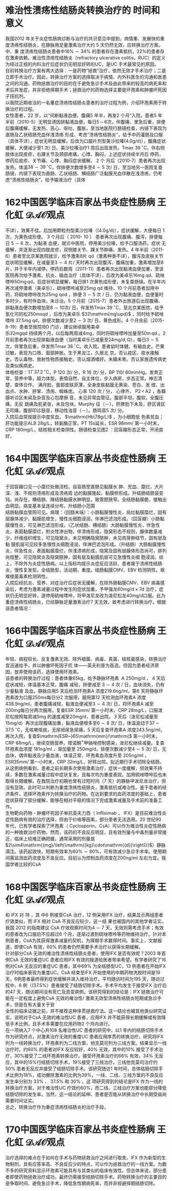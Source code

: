 # 难治性溃疡性结肠炎转换治疗的 时间和意义  
我国2012 年关于炎症性肠病诊断与治疗的共识意见中提到，病情重、发展快的重度溃疡性结肠炎，在静脉用足量激素治疗大约 5  天仍然无效，应转换治疗方案。中、重 度溃疡性结肠炎患者中$16\%\sim34\%$ 的患者存在激素抵抗，$22\%$的患者存在激素依赖。难治性溃疡性结肠炎（refractory ulcerative colitis，RUC）的定义为经过正规的内科治疗后症状仍无明显好转的UC，是UC 手术最常见的原因。  
目前转换治疗方案有两大选择：一是药物“拯救”治疗，依然无效才手术治疗；二是立即手术治疗。因此，转换治疗方案的选择取决于病情、内外科医生的沟通和医患 之间的沟通。药物拯救治疗的目的在于避免急诊手术及由此带来的较高的病死率和术后并发症，并非拒绝择期手术；拯救治疗的药物选择主要是环孢素和肿瘤坏死因子拮抗剂。  
以我院近期收治的一名重症溃疡性结肠炎患者的治疗过程为例，介绍环孢素用于转换治疗的过程。  
女性患者，22 岁，以“间断黏液血便、腹痛5 年半，再发2 个月”入院。患者5 年半前（2010-5）无明显诱因排黏液血便，每日$5\,\sim\,6$次，伴腹痛、里急后重，排便后腹痛缓解，无发热、恶心、呕吐、腹胀，至当地医院行肠镜检查，内镜下表现为直肠及乙状结肠充血伴浅溃疡 形成，考虑“溃疡性结肠炎”，给予中药灌肠及口服（具体不详），症状无明显缓解，后改为口服片剂型美沙拉嗪$(4.0\mathrm{g/d})$），腹痛症状缓解，大便减少至1 次/ 日。美沙拉嗪治疗1 周后出现发热，$\mathrm{Tmax}\,\,39\,^{\circ}\mathrm{C}$，伴右侧肢体出现皮疹，右踝关节及颈部疼痛，心悸、胸闷，上述症状持续半月后 停药，停药后皮疹、关节痛、心悸、胸闷症状缓解。 2  个 月后（2010-7）患者再次出现发热，体温$38\sim39\,^{\circ}\mathrm{C}$，伴排便次数增多至$4\sim5$ 次/ 日，至当地另一医院复查肠镜，内镜下表现为直肠、乙状结肠、横结肠广泛黏膜充血伴散在浅溃疡，仍考虑“溃疡性结肠炎”，给予输液治疗（具体  
# 162中国医学临床百家丛书炎症性肠病 王化虹 $\mathcal{D A O}$观点  
不详），效果不佳。后加用颗粒剂型美沙拉嗪（$(4.0\mathrm{g/d})$），症状缓解，大便每日 1  次，为黄色成形便。 3  个月后（ 2010- 10 ） 患者再次出现腹痛、腹泻，排便每日 $5\sim6$ 次，为黏液 血便，就诊中医院，停用美沙拉嗪，给予口服汤药，症状 无缓解，并逐渐出现四肢皮疹，双侧膝关节、踝关节肿痛、发热。4 年半前（2011-6）患者至北京某医院就诊，给予激素8片 qd（激素种类不详），腹泻及皮肤关节症状明显缓解，在减量至$3\sim4$ 片/ 天时再次出现腹泻、腹痛加重，激素增加至8 片，并于半年内减停。停药后数周（2011-11）患者再次出现黏液血便加重，至该医院再次给予激素、抗炎、输血治疗（具体不详），后改为美卓乐16mg qd、硫唑嘌呤$50\mathrm{mg\,qd}$，后症状明显缓解，每日排1 次黄色成形便，未复查肠镜。在半年内再次减停激素（美卓乐），硫唑嘌呤减至$25\mathrm{mg}$ qd 维持，10 个月前患者加用中药，将硫唑嘌呤改为$25\mathrm{mg}$  qod ，排便 $3\sim5$  次 /  日，仍为黏液血便，血便量时 多时少，有时伴血块，未诊治。5 个月前（2015-7）患者外出旅游后出现腹痛、排黏液血便次数增加至$8\sim10$次/ 日，伴发热Tmax $39\,^{\circ}\mathrm{C}$，至北京某医院，给予氢化可的松$250\mathrm{ms}$qd ，后改为美卓乐 $32\mathrm{mg\upd}$ ，同时给予硫唑嘌呤 $37.5\mathrm{mg}$ qd，排便次数减少至$2\sim3$ 次/ 日，黄色成形。4 个月余前（2015-8-19）患者至我院IBD 门诊，建议继续服用美卓  
乐$32\mathrm{m}\mathrm{g}$qd 持续两个月，以后每两周减$4\mathrm{mg}$，同时将硫唑嘌呤加量至$50\mathrm{m}\,\mathrm{q}\mathrm{d}.$。2 月前患者再次出现排黏液血便（当时美卓乐已减量至$24\mathrm{{mg}/\mathrm{{d},\Omega}}$），每日$3\sim5$次，伴里急后重，伴发热Tmax $38\,^{\circ}\mathrm{C}$。收入院。患者幼时体健。有输血史。芒果过敏，表现为口唇、面部肿胀。生于黑龙江，久居北 京。否认疫区、疫水接触史。否认毒物、放射性物质接触史。否认烟酒嗜好。未婚未育。否认家族遗传病史及类似疾病史。  
体格检查：T$\Gamma\,37.2\,^{\circ}\mathrm{C}$，P 120 次/ 分，R 16 次/ 分，BP 110/ $60\mathrm{mmHg}$。发育正常，营养中等，超力体型。表情自然，自主体位，步入病房，步态正常。神志清楚，查体合作。 满月脸，面部皮肤菲薄，全身皮肤黏膜无黄染、苍白、发 绀、出血点、水肿、肝掌、溃疡、蜘蛛痣。 心率 120  次 /  分， 心律齐， $\mathrm{P}2\,<\,\mathrm{A}2$ ，各瓣膜听诊区未闻及杂音及心包摩擦 音，未见异常血管征。腹部平坦，腹软，全腹压痛，无反 跳痛及肌紧张，未及包块，Murphy 征（－），肝脾肋下未及，肝区肾区无叩痛，腹部叩诊鼓音，移动性浊音（－）。肠鸣音5 次/ 分。  
入院后血常规提示中度贫血， $\mathrm{Hb\78g/L}$ ，为小细胞低 色素贫血；肝功能提示ALB $28\mathrm{g/L}$，转氨酶正常，PT 15s延长，$\mathrm{ESR~98mm/}$ 第一小时末，$\mathrm{CRP~}180\mathrm{mg/L}$，结核相关检查阴性。肠镜检查见图2 ：回盲瓣形态正常，开闭良好，  
# 164中国医学临床百家丛书炎症性肠病 王化虹 $\mathcal{D A O}$观点  
于回盲瓣口见一小糜烂处做活检。自盲肠至直肠见黏膜水 肿、充血、糜烂，大片深、浅、不规则溃疡形成及溃疡周 边的黏膜隆起，黏膜桥形成。升结肠结肠袋变钝，尚存在，横结肠、降结肠黏膜水肿明显，致管腔狭窄。全结肠黏膜脆，接触出血明显。病变基本呈连续分布，升结肠小范围  
结肠黏膜血管网可见。病理：（回肠末端）：小肠黏膜慢性炎，局灶黏膜糜烂，固有层腺体减少，黏膜肌增生，慢性炎细胞浸润，伴淋巴滤泡形成。（回盲瓣）小肠黏膜慢性炎，可见淋巴滤泡形成。（乙状结肠、横结肠）大肠黏膜慢性炎，伴急性炎，表面黏膜糜烂，附炎性渗出物，伴溃疡形成，隐窝形态不规则，腺体数量减少，纤维组织增生，可见隐窝炎，未见明确隐窝脓肿，未见肉芽肿结节，固有层及黏 膜肌层可见较多急慢性炎细胞浸润，伴淋巴滤泡形成。（升结肠）大肠黏膜慢性炎，伴急性炎，表面黏膜糜烂，伴浅溃疡形成，隐窝及固有层腺体形态尚可，排列尚规整，可见隐窝炎及隐窝脓肿，固有层及黏膜肌层可见急慢性炎细 胞浸润。综上，不除外为炎症性肠病。以上指标均提示炎症反应活跃，患者属于溃疡性结肠炎，慢性复发型，全结肠型，活动期，重度。结肠黏膜CMV、EBV 检测阴性。艰难梭菌毒素检测阴性。  
入院后经抗炎、营养、对症治疗后症状无缓解，在除外肠黏膜CMV、EBV 病毒感染后，考虑为激素减量过程中发生的症状加重，予甲强龙$80\mathrm{mg/d}\times7$d 治疗，症状仍无明显好转，遂停用硫唑嘌呤，将甲泼尼龙改为泼尼松龙$40\mathrm{mg/d}$口服。此为重症溃疡性结肠炎，已经静脉足量激素治疗7 天无效，故考虑进行转换治疗。根据该患者情况：  
# 166中国医学临床百家丛书炎症性肠病 王化虹 $\mathcal{D A O}$观点  
年轻、病程较长、反复激素无效、除外细菌、病毒、真菌、结核菌感染，转换治疗宜迅速给予，并以肿瘤坏死因子抗 体——英夫利昔为首选。但因为患者经济原因，放弃使用该药，选择使用环孢素。  
该患者的转换治疗过程：患者体重$65\mathrm{kg}$，给予静脉环孢素 $\mathrm{~A~}250\mathrm{mg/d}$ ， 4  天后症状减轻，体温基本正常，腹痛 减轻，排便减至 $3\sim4$  次 /  日，血块消失，仍有少量黏液 及血，静脉应用5 天后检测环孢素A 浓度$219.6\mathrm{ng}/\mathrm{ml}$，第6 天将静脉环孢素改为口服$250\mathrm{ms}$每日分2 次服用，服用第12 天检测血环孢素A 浓度 $438.9\mathrm{ng}/\mathrm{ml}$，患者腹痛减轻，黏液血便减至$3\sim4$ 次/ 日，将环孢素A 减至$200\mathrm{mg}$每日分两次服用，复查ESR $35\mathrm{mm}/$ 第一小时末，$\mathrm{CRP~}28\mathrm{mg/L}$，口服泼尼松按照每周减$5\mathrm{mg}$ 的速度减至$20\mathrm{mg/d}$，患者出院。３天后（泼尼松减量至$15\mathrm{mg/d}$）再次出现腹痛加重，黏液血便增多至$6\sim8$ 次/ 日，体温波动于$37\,\sim\,37.5\,^{\circ}\mathrm{C}$，无咳嗽咳痰，无尿频尿急尿痛，5 天后复查环孢素A 浓度$243.5\mathrm{ng}/\mathrm{ml}$，再次入院，复查$\mathrm{ESR~}65\mathrm{mm}/\mathrm{$ 第一小时末，CRP $68\mathrm{mg/L}$，继续空肠营养、喹诺酮$^+$甲硝唑控制感染，泼尼松继续减量。复查环孢素血浓度 $181\mathrm{{ng/ml}}$ ，渐加量至 $250\mathrm{mg/d}$，排便次数减少至$4\sim5$ 次/ 日，无血块，偶伴黏液及少量血液，体温正常，环孢素血浓度升至 $205\mathrm{ng}/\mathrm{ml}$ ， ESR$35\mathrm{mm}/$ 第一小时末，CRP 32mg/L，好转出院，拟近期行手术切除全结肠。  
从这例病例看到，患者之前长期多次使用激素治疗，症状一度缓解，但效果不持续，多数在激素减量过程中症状复发，且每次均为重度表现。加用硫唑嘌呤后也未取得长期缓解。在我院治疗初期也曾有过短时间（7 天）的静脉甲泼尼龙治疗，但没有显效。此时可以判断为重度溃疡性结肠炎，激素抵抗或难治性。鉴于患者的经济条件，选择环孢素作为转换治疗的药物。在达到要求的血药浓度的基础上，患者症状获得了部分缓解，能够在相对平稳的情况下完成激素减量及手术前的准备工作。  
生物靶向药物 - 肿瘤坏死因子单抗英夫力西（ Inﬂiximab ， IFX）是目前难治性炎症性肠病有效的治疗选择，但由于价格等因素，部分患者无法选用。20 世纪90 年代，已有学者探索了环孢素（ Cyclosporin，CsA）可以作为难治性炎症性肠病的一种挽救治疗药物，然而，该药的不良反应明显，且有效剂量与中毒剂量非常接近，临床上较难正确把握。通常采用的剂量是$2\sim4\mathrm{{mg}/\left(\mathrm{{kg}\cdot\mathrm{{d}}\right)}}$）静脉滴注。该药起效快，短期有效率为$60\%\sim80\%$，可有效减少急诊手术率。使用期间需监测血药浓度及不良反应。目前认为控制血药浓度在$200\mathrm{ng}/\mathrm{ml}$ 左右为宜。我国学者比较的CsA  
# 168中国医学临床百家丛书炎症性肠病 王化虹 $\mathcal{D A O}$观点  
和 IFX  对 18  ，其 中6 例接受CsA 治疗，12 例采用IFX 治疗，结果显示两组患者疗效类似，而 IFX  相对 CsA  不良反应较少，这一结 果也被国内的其他学者证实。我国 2012  的指南建议 CsA 疗效观察时间为$4\sim7$ 天，无效则需考虑手术；有效的患者改为口服后不应超过6 个月，逐渐过渡到硫唑嘌呤等药物维持治疗。针对本例患者，CsA为其获得激素减量的契机，为择期手术赢得时间。事实上，文献报道，即使CsA 有效，$60\%$ 的患者仍然需要手术治疗以获得长期缓解。  
针对部分CsA 无效的难治性溃疡性结肠炎患者，使用IFX 是否有效呢？2003 年首例CsA 无效的重症UC 患者应用IFX 有效的报道给医者带来希望。有学者研究了16 例对CsA 无反应的重症UC 患者，其中$69\%$ 为全结肠型UC，13 例患者在开始IFX 治疗时临床表现为重度UC。CsA 结束至IFX 开始使用的中期药物洗脱时间是19 天，6例患者最终得到症状缓解并进入维持治疗。平均随访时间为195 天，随访过程中，6 例（$(37.5\%$）患者接受了结肠切除手术。手术平均发生于接受IFX 治疗后的47 天，随访期间没有死亡及恶变病例。该研究得到的结论是：IFX 拯救治疗可能在一定程度上避免CsA 无效的难治性/ 激素无效型溃疡性结肠炎短期或急诊手术，但是在有大量关于安  
全性的临床证据之前，并不推荐这种序贯拯救疗法。这一结论也被其他类似研究证实，说明对于CsA 无效的难治性UC 患者，应用IFX 并不能获得长期缓解或有效降低手术比例，且手术多需要在应用药物2 个月内进行。  
在一项纳入7 个中心共108 名难治性UC 患者的研究中，以1 年内的结肠切除手术作为研究终点，对激素治疗无效的重度UC 患者应用序贯的转换治疗。研究将IFX 列为一线转换治疗，环孢素列为二线方案，他克莫司列为三线方案。结果显示一线治疗时，约$60\%$ 的患者对IFX 反应较好，$40\%$ 无效，其中的$10\%$ 接受了手术治疗，$30\%$接受了二线环孢素转换治疗。接受环孢素治疗的$66\%$ 有效，$34\%$ 无反应，其中的$15\%$行结肠切除手术，$19\%$接受了三线治疗。三线他克莫司治疗约$50\%$ 患者无反应并接受了结肠切除手术。该研究随访1 年时间，总体结肠切除手术比例为$18\%$，成功撤除激素的比例为$39\%$。一线、二线、三线方案的不良反应发生率分别为 $33\%$ 、 $37.5\%$  和 $30\%$ 。这 项研究得到的结论是IFX 作为一线的转换治疗方案，对于难治性UC 疗效约$60\%$，而二线、三线治疗方案也能部分降低结肠切除的发生率。当然，这一结论的延伸、患者是否能从转换治疗中长期受益尚需要时间证实。  
总之，转换治疗作为重症溃疡性结肠炎的治疗手段，  
# 170中国医学临床百家丛书炎症性肠病 王化虹 $\mathcal{D A O}$观点  
治疗选择的难点在于如何在手术与药物拯救治疗之间进行取舍。IFX 作为新型的生物制剂，具有应答率高、不良反应少的特点，可以作为拯救治疗的一线方案。为数不多的研究资料显示环孢素可能具有与其类似的临床有效性。但总体来说，部分患者即使药物拯救治疗成功，最终仍需接受结肠切除手术。药物转换治疗的主要目的是争取时间、避免急诊手术，降低急性期病死率，而并非规避择期结肠切除。  
